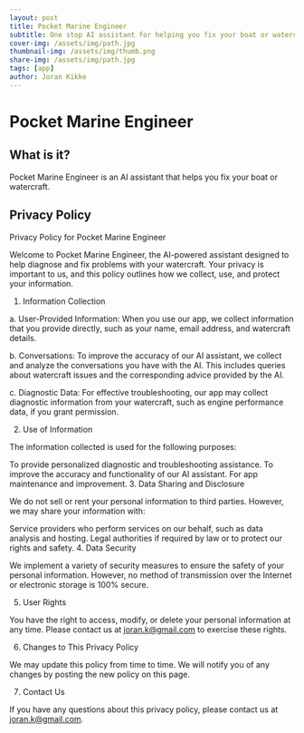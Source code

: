 ```yaml
---
layout: post
title: Pocket Marine Engineer
subtitle: One stop AI assistant for helping you fix your boat or watercraft
cover-img: /assets/img/path.jpg
thumbnail-img: /assets/img/thumb.png
share-img: /assets/img/path.jpg
tags: [app]
author: Joran Kikke
---
```



# Pocket Marine Engineer

## What is it?

Pocket Marine Engineer is an AI assistant that helps you fix your boat or watercraft.

## Privacy Policy

Privacy Policy for Pocket Marine Engineer

Welcome to Pocket Marine Engineer, the AI-powered assistant designed to help diagnose and fix problems with your watercraft. Your privacy is important to us, and this policy outlines how we collect, use, and protect your information.

1. Information Collection

a. User-Provided Information: When you use our app, we collect information that you provide directly, such as your name, email address, and watercraft details.

b. Conversations: To improve the accuracy of our AI assistant, we collect and analyze the conversations you have with the AI. This includes queries about watercraft issues and the corresponding advice provided by the AI.

c. Diagnostic Data: For effective troubleshooting, our app may collect diagnostic information from your watercraft, such as engine performance data, if you grant permission.

2. Use of Information

The information collected is used for the following purposes:

To provide personalized diagnostic and troubleshooting assistance.
To improve the accuracy and functionality of our AI assistant.
For app maintenance and improvement.
3. Data Sharing and Disclosure

We do not sell or rent your personal information to third parties. However, we may share your information with:

Service providers who perform services on our behalf, such as data analysis and hosting.
Legal authorities if required by law or to protect our rights and safety.
4. Data Security

We implement a variety of security measures to ensure the safety of your personal information. However, no method of transmission over the Internet or electronic storage is 100% secure.

5. User Rights

You have the right to access, modify, or delete your personal information at any time. Please contact us at joran.k@gmail.com to exercise these rights.

6. Changes to This Privacy Policy

We may update this policy from time to time. We will notify you of any changes by posting the new policy on this page.

7. Contact Us

If you have any questions about this privacy policy, please contact us at joran.k@gmail.com.

